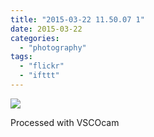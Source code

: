 ```yaml
---
title: "2015-03-22 11.50.07 1"
date: 2015-03-22
categories: 
  - "photography"
tags: 
  - "flickr"
  - "ifttt"
---
```


![](https://farm8.staticflickr.com/7614/16898146911_0ca240e9b3_b.jpg)  

Processed with VSCOcam
